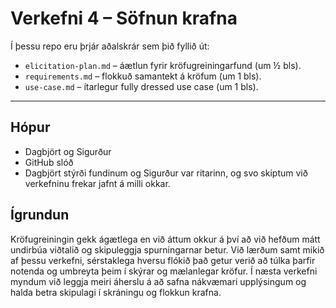 # Verkefni 4 – Söfnun krafna

Í þessu repo eru þrjár aðalskrár sem þið fyllið út:

- `elicitation-plan.md` – áætlun fyrir kröfugreiningarfund (um ½ bls).
- `requirements.md` – flokkuð samantekt á kröfum (um 1 bls).
- `use-case.md` – ítarlegur fully dressed use case (um 1 bls).

---

## Hópur
- Dagbjört og Sigurður
- GitHub slóð
- Dagbjört stýrði fundinum og Sigurður var ritarinn, og svo skiptum við verkefninu frekar jafnt á milli okkar.

## Ígrundun

Kröfugreiningin gekk ágætlega en við áttum okkur á því að við hefðum mátt undirbúa viðtalið og skipuleggja spurningarnar betur. Við lærðum samt mikið af þessu verkefni, sérstaklega hversu flókið það getur verið að túlka þarfir notenda og umbreyta þeim í skýrar og mælanlegar kröfur. Í næsta verkefni myndum við leggja meiri áherslu á að safna nákvæmari upplýsingum og halda betra skipulagi í skráningu og flokkun krafna.
